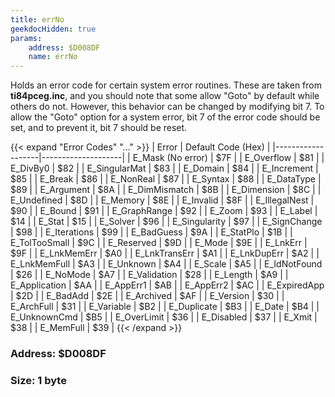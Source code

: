 ```yaml
---
title: errNo
geekdocHidden: true
params:
    address: $D008DF
    name: errNo
---
```


Holds an error code for certain system error routines. These are taken from **ti84pceg.inc**, and you should note that some allow "Goto" by default while others do not. However, this behavior can be changed by modifying bit 7. To allow the "Goto" option for a system error, bit 7 of the error code should be set, and to prevent it, bit 7 should be reset.

{{< expand "Error Codes" "..." >}}
| Error             | Default Code (Hex) |
|-------------------|--------------------|
| E_Mask (No error)	| $7F                |
| E_Overflow        | $81                |
| E_DivBy0          | $82                |
| E_SingularMat     | $83                |
| E_Domain          | $84                |
| E_Increment       | $85                |
| E_Break           | $86                |
| E_NonReal         | $87                |
| E_Syntax          | $88                |
| E_DataType        | $89                |
| E_Argument        | $8A                |
| E_DimMismatch     | $8B                |
| E_Dimension       | $8C                |
| E_Undefined       | $8D                |
| E_Memory          | $8E                |
| E_Invalid         | $8F                |
| E_IllegalNest     | $90                |
| E_Bound           | $91                |
| E_GraphRange      | $92                |
| E_Zoom            | $93                |
| E_Label           | $14                |
| E_Stat            | $15                |
| E_Solver          | $96                |
| E_Singularity     | $97                |
| E_SignChange      | $98                |
| E_Iterations      | $99                |
| E_BadGuess        | $9A                |
| E_StatPlo         | $1B                |
| E_TolTooSmall     | $9C                |
| E_Reserved        | $9D                |
| E_Mode            | $9E                |
| E_LnkErr          | $9F                |
| E_LnkMemErr       | $A0                |
| E_LnkTransErr     | $A1                |
| E_LnkDupErr       | $A2                |
| E_LnkMemFull      | $A3                |
| E_Unknown         | $A4                |
| E_Scale           | $A5                |
| E_IdNotFound      | $26                |
| E_NoMode          | $A7                |
| E_Validation      | $28                |
| E_Length          | $A9                |
| E_Application     | $AA                |
| E_AppErr1         | $AB                |
| E_AppErr2         | $AC                |
| E_ExpiredApp      | $2D                |
| E_BadAdd          | $2E                |
| E_Archived        | $AF                |
| E_Version         | $30                |
| E_ArchFull        | $31                |
| E_Variable        | $B2                |
| E_Duplicate       | $B3                |
| E_Date            | $B4                |
| E_UnknownCmd      | $B5                |
| E_OverLimit       | $36                |
| E_Disabled        | $37                |
| E_Xmit            | $38                |
| E_MemFull         | $39                |
{{< /expand >}}

### Address: $D008DF

### Size: 1 byte
